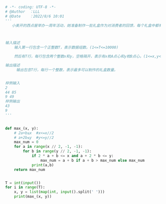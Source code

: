 
<BlogInfo id="1219" title="144.小美的礼盒包装" author="白日梦想猿" pv=0 read_times=0 pre_cost_time="0分43秒" category="leetcode" tag_list="['leetcode']" create_time="2022.08.06 10:01:42" update_time="2022.08.06 11:46:36" />

```python
# -*- coding: UTF-8 -*-                            
# @Author  ：LLL                         
# @Date    ：2022/8/6 10:01
'''
   小美开的西点屋举办一周年活动，她准备制作一批礼盒作为对消费者的回馈，每个礼盒中都有三枚西点屋的招牌点心。西点屋共有A和B两种招牌点心，为了让消费者都能品尝到两种点心，因此每个礼盒中都要包含至少一枚A点心和一枚B点心。现在小美的西点屋内共有x枚A点心和y枚B点心，请问小美最多可以制作多少个礼盒。



输入描述
    输入第一行包含一个正整数T，表示数据组数。(1<=T<=10000)

    然后有T行，每行包含两个整数x和y，空格隔开，表示有x枚A点心和y枚B点心。(1<=x,y<=10^9)

输出描述
     输出包含T行，每行一个整数，表示最多可以制作的礼盒数量。


样例输入
2
44 85
9 49
样例输出
43
9
'''


def max_(x, y):
    # 2a+b≤x  #x<=x//2
    # a+2b≤y  #y<=y//2
    max_num = 0
    for a in range(x // 2, -1, -1):
        for b in range(y // 2, -1, -1):
            if 2 * a + b <= x and a + 2 * b <= y:
                max_num = a + b if a + b > max_num else max_num
            print(a,b)
    return max_num


T = int(input())
for i in range(T):
    x, y = list(map(int, input().split(' ')))
    print(max_(x, y))

```
